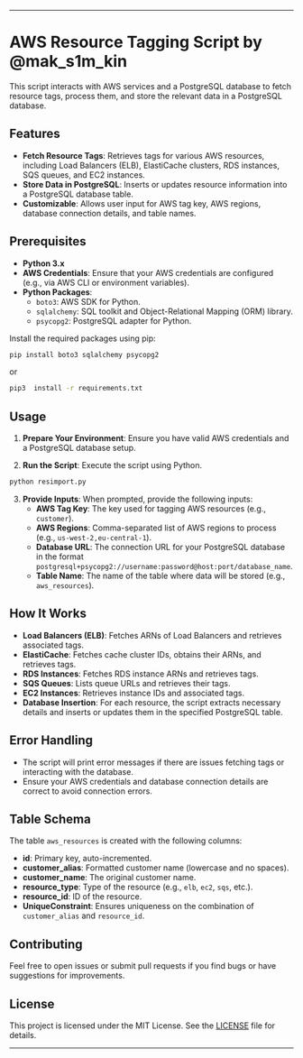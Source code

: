 ---

# AWS Resource Tagging Script by @mak_s1m_kin

This script interacts with AWS services and a PostgreSQL database to fetch resource tags, process them, and store the relevant data in a PostgreSQL database.

## Features

- **Fetch Resource Tags**: Retrieves tags for various AWS resources, including Load Balancers (ELB), ElastiCache clusters, RDS instances, SQS queues, and EC2 instances.
- **Store Data in PostgreSQL**: Inserts or updates resource information into a PostgreSQL database table.
- **Customizable**: Allows user input for AWS tag key, AWS regions, database connection details, and table names.

## Prerequisites

- **Python 3.x**
- **AWS Credentials**: Ensure that your AWS credentials are configured (e.g., via AWS CLI or environment variables).
- **Python Packages**:
  - `boto3`: AWS SDK for Python.
  - `sqlalchemy`: SQL toolkit and Object-Relational Mapping (ORM) library.
  - `psycopg2`: PostgreSQL adapter for Python.

Install the required packages using pip:

```bash
pip install boto3 sqlalchemy psycopg2
```
or
```bash
pip3  install -r requirements.txt
```


## Usage

1. **Prepare Your Environment**: Ensure you have valid AWS credentials and a PostgreSQL database setup.

2. **Run the Script**: Execute the script using Python.

```bash
python resimport.py
```

3. **Provide Inputs**: When prompted, provide the following inputs:
   - **AWS Tag Key**: The key used for tagging AWS resources (e.g., `customer`).
   - **AWS Regions**: Comma-separated list of AWS regions to process (e.g., `us-west-2,eu-central-1`).
   - **Database URL**: The connection URL for your PostgreSQL database in the format `postgresql+psycopg2://username:password@host:port/database_name`.
   - **Table Name**: The name of the table where data will be stored (e.g., `aws_resources`).

## How It Works

- **Load Balancers (ELB)**: Fetches ARNs of Load Balancers and retrieves associated tags.
- **ElastiCache**: Fetches cache cluster IDs, obtains their ARNs, and retrieves tags.
- **RDS Instances**: Fetches RDS instance ARNs and retrieves tags.
- **SQS Queues**: Lists queue URLs and retrieves their tags.
- **EC2 Instances**: Retrieves instance IDs and associated tags.
- **Database Insertion**: For each resource, the script extracts necessary details and inserts or updates them in the specified PostgreSQL table.

## Error Handling

- The script will print error messages if there are issues fetching tags or interacting with the database.
- Ensure your AWS credentials and database connection details are correct to avoid connection errors.

## Table Schema

The table `aws_resources` is created with the following columns:
- **id**: Primary key, auto-incremented.
- **customer_alias**: Formatted customer name (lowercase and no spaces).
- **customer_name**: The original customer name.
- **resource_type**: Type of the resource (e.g., `elb`, `ec2`, `sqs`, etc.).
- **resource_id**: ID of the resource.
- **UniqueConstraint**: Ensures uniqueness on the combination of `customer_alias` and `resource_id`.

## Contributing

Feel free to open issues or submit pull requests if you find bugs or have suggestions for improvements.

## License

This project is licensed under the MIT License. See the [LICENSE](LICENSE) file for details.

-----------